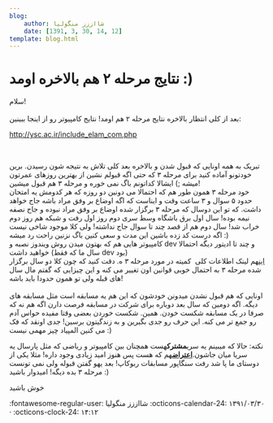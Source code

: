 ```yaml
---
blog:
    author: شااززز منگولیا
    date: [1391, 3, 30, 14, 12]
template: blog.html
---
```

# نتایج مرحله ۲ هم بالاخره اومد :)

<div class="cnt">
سلام!<br/><br/>بعد از کلی انتظار بالاخره نتایج مرحله ۲ هم اومد! نتایج کامپیوتر رو از اینجا ببینین:<br/><p><a href="http://ysc.ac.ir/include_elam_com.php">http://ysc.ac.ir/include_elam_com.php</a></p>
<p><br/></p>
<p>تبریک به همه اونایی که قبول شدن و بالاخره بعد کلی تلاش به نتیجه شون رسیدن. برین خودتونو آماده کنید برای مرحله ۳ که حتی اگه قبولم نشین از بهترین روزهای عمرتون میشه ;) ایشالا کداتونم باگ نمی خوره و مرحله ۳ هم قبول میشین!<br/>خود مرحله ۳ همون طور هم که احتمالا می دونین دو روزه که هر کدومش یه امتحان حدود ۵ سوال و ۳ ساعت وقت و ایناست که اگه اوضاع بر وفق مراد باشه جاج خواهد داشت. که تو این دوسال که مرحله ۳ برگزار شده اوضاع بر وفق مراد نبوده و جاج نصفه نیمه بوده! سال اول برق باشگاه وسط سری دوم روز اول رفت و شبکه هم روز دوم خراب شد! سال دوم هم از قصد چند تا سوال جاج نداشته! ولی کلا موجود شاخی نیست اگه درست کد زده باشین این مدت و سعی کنین باگ نزنین راحت رد میشه :)<br/>کامپیوتر هایی هم که بهتون میدن روش ویندوز نصبه و dev و چند تا ادیتور دیگه احتمالا خواهید داشت (سال ما که فقط dev بود)<br/><a href="http://www.inoi.ir/%D9%85%D9%82%D8%B1%D8%B1%D8%A7%D8%AA-%D8%A7%D9%84%D9%85%D9%BE%DB%8C%D8%A7%D8%AF-%D9%87%D8%A7%DB%8C-%D8%AF%D8%A7%D8%AE%D9%84%DB%8C/%D8%A2%D8%B2%D9%85%D9%88%D9%86-%D9%85%D9%82%D8%AF%D9%85%D8%A7%D8%AA%DB%8C-%D8%A8%D8%B1%D9%86%D8%A7%D9%85%D9%87-%D9%86%D9%88%DB%8C%D8%B3%DB%8C/">این</a>هم لینک اطلاعات کلی  کمیته در مورد مرحله ۳ ه. دقت کنید که چون کلا دو سال برگزار شده مرحله ۳ به احتمال خوبی قوانین اون تغییر می کنه و این چیزایی که گفتم مال سال های قبله ولی تو همون حدودا باید باشه!<br/><br/>اونایی که هم قبول نشدن میدونن خودشون که این هم یه مسابقه است مثل مسابقه های دیگه. اگه دومین که سال بعد دوباره برای شرکت در مسابقه فرصت دارن اگه هم نه که صرفا در یک مسابقه شکست خودن. همین. شکست خوردن بعضی وقتا مفیده حواس آدم رو جمع تر می کنه. این حرف رو جدی بگیرین و به زندگیتون برسین! جدی اونقد که فک می کنین المپیاد چیز مهمی نیست :)</p>
<p>نکته: حالا که میبینم یه سری<strong>مشترک</strong>هست همچنان بین کامپیوتر و ریاضی که مثل پارسال یه سریا میان جاشون.<strong><a href="http://shaazzz.blogfa.com/post-31.aspx">اعتراض</a></strong>هم که هست پس هنوز امید زیادی وجود داره! مثلا یکی از دوستای ما پا شد رفت سنگاپور مسابقات ربوکاپ! بعد یهو گفتن قبوله ولی نمی تونست مرحله ۳ بده دیگه! امیدوار باشید :)</p>
<p>خوش باشید</p>
<p></p>
</div>

<div class="blog-info" markdown>
<span class="blog-author">
:fontawesome-regular-user: شااززز منگولیا
</span>
<span class="blog-date">
:octicons-calendar-24: ۱۳۹۱/۰۳/۳۰ · :octicons-clock-24: ۱۴:۱۲
</span>
</div>

